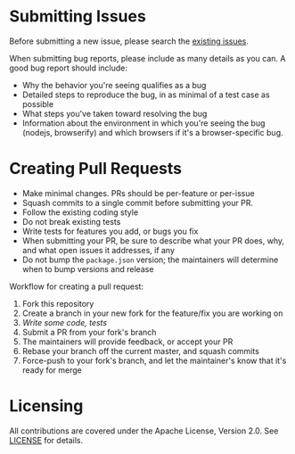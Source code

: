 # Submitting Issues

Before submitting a new issue, please search the [existing issues][issues].

When submitting bug reports, please include as many details as you can. A good
bug report should include:

- Why the behavior you're seeing qualifies as a bug
- Detailed steps to reproduce the bug, in as minimal of a test case as possible 
- What steps you've taken toward resolving the bug
- Information about the environment in which you're seeing the bug (nodejs,
  browserify) and which browsers if it's a browser-specific bug.

# Creating Pull Requests

- Make minimal changes. PRs should be per-feature or per-issue
- Squash commits to a single commit before submitting your PR.
- Follow the existing coding style
- Do not break existing tests
- Write tests for features you add, or bugs you fix
- When submitting your PR, be sure to describe what your PR does, why, and what
  open issues it addresses, if any
- Do not bump the `package.json` version; the maintainers will determine when
  to bump versions and release

Workflow for creating a pull request:

1. Fork this repository
2. Create a branch in your new fork for the feature/fix you are working on
3. _Write some code, tests_
4. Submit a PR from your fork's branch
5. The maintainers will provide feedback, or accept your PR
6. Rebase your branch off the current master, and squash commits
7. Force-push to your fork's branch, and let the maintainer's know that it's
   ready for merge

# Licensing

All contributions are covered under the Apache License, Version 2.0. See
[LICENSE][license] for details.

[license]: ./LICENSE
[issues]: https://github.com/urbanairship/objectstate/issues/

